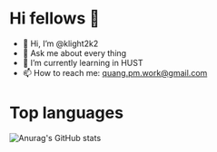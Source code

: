 <h1>Hi fellows 👋</h1>

- 👋 Hi, I’m @klight2k2
- 💬 Ask me about every thing
- 🌱 I’m currently learning in HUST
- 📫 How to reach me: quang.pm.work@gmail.com

<!---
klight2k2/klight2k2 is a ✨ special ✨ repository because its `README.md` (this file) appears on your GitHub profile.
You can click the Preview link to take a look at your changes.
--->
<h1>Top languages</h1>

![Anurag's GitHub stats](https://github-readme-stats.vercel.app/api?username=klight2k2&show_icons=true&theme=radical)

